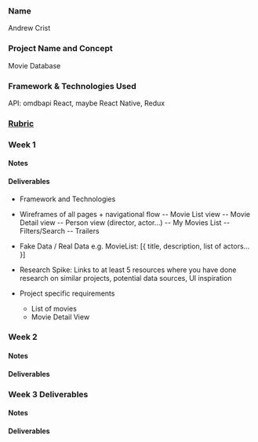 ### Name
Andrew Crist

### Project Name and Concept
Movie Database

### Framework & Technologies Used
API: omdbapi
React, maybe React Native, Redux

### [Rubric](http://frontend.turing.io/projects/self-directed-project.html)

### Week 1

#### Notes

#### Deliverables

  - Framework and Technologies
  - Wireframes of all pages + navigational flow
  -- Movie List view
  -- Movie Detail view
  -- Person view (director, actor...)
  -- My Movies List
  -- Filters/Search
  -- Trailers

  - Fake Data / Real Data
    e.g. MovieList: [{ title, description, list of actors... }]

  - Research Spike: Links to at least 5 resources where you have done research on similar projects, potential data sources, UI inspiration

  - Project specific requirements
    - List of movies
    - Movie Detail View

### Week 2

#### Notes

#### Deliverables

### Week 3 Deliverables

#### Notes

#### Deliverables
